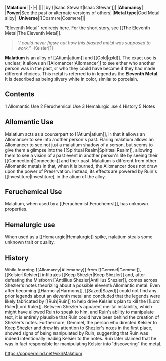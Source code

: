 |**Malatium**|
|-|-|
|||
|by [[Isaac Stewart\|Isaac Stewart]]|
|**Allomancy**|
|**Power**|See the past or alternate versions of others|
|**Metal type**|God Metal alloy|
|**Universe**|[[Cosmere\|Cosmere]]|

"Eleventh Metal" redirects here. For the short story, see [[The Eleventh Metal\|The Eleventh Metal]].
>“*I could never figure out how this blasted metal was supposed to work.*”
\-Kelsier[1]


**Malatium** is an alloy of [[Atium\|atium]] and [[Gold\|gold]]. The exact use is unclear; it allows an [[Allomancer\|Allomancer]] to see either who another person was in the past, or who they could have become if they had made different choices. This metal is referred to in legend as the **Eleventh Metal**. It is described as being silvery white in color, similar to porcelain.

## Contents

1 Allomantic Use
2 Feruchemical Use
3 Hemalurgic use
4 History
5 Notes


## Allomantic Use
Malatium acts as a counterpart to [[Atium\|atium]], in that it allows an Allomancer to see into another person's past.
Flaring malatium allows an Allomancer to see not just a malatium shadow of a person, but seems to give them a glimpse into the [[Spiritual Realm\|Spiritual Realm]], allowing them to see a vision of a past event in another person's life by seeing their [[Connection\|Connection]] and their past.
Malatium is different from other Allomantic metals in that, when it is burned, the Allomancer does not draw upon the power of Preservation. Instead, its effects are powered by Ruin's [[Investiture\|Investiture]] in the atium of the alloy.

## Feruchemical Use
Malatium, when used by a [[Feruchemist\|Feruchemist]], has unknown properties.

## Hemalurgic use
When used as a [[Hemalurgic\|Hemalurgic]] spike, malatium steals some unknown trait or quality.

## History
While learning [[Allomancy\|Allomancy]] from [[Gemmel\|Gemmel]], [[Kelsier\|Kelsier]] infiltrates [[Keep Shezler\|Keep Shezler]] and, after defeating the Mistborn [[Antillius Shezler\|Antillius Shezler]], comes across Shezler's notes theorizing about a possible eleventh Allomantic metal. Even after becoming [[Harmony\|Harmony]], [[Sazed\|Sazed]] could not find any prior legends about an eleventh metal and concluded that the legends were likely fabricated by [[Ruin\|Ruin]] to help drive Kelsier's plan to kill the [[Lord Ruler\|Lord Ruler]]. Between Shezler's apparent mental instability, which might have allowed Ruin to speak to him, and Ruin's ability to manipulate text, it is entirely plausible that Ruin could have been behind the creation of Shezler's notes. Furthermore, Gemmel, the person who directed Kelsier to Keep Shezler and drew his attention to Shezler's notes in the first place, showed signs of being manipulated by Ruin, suggesting that Ruin was indeed intentionally leading Kelsier to the notes. Ruin later claimed that he was in fact responsible for manipulating Kelsier into "discovering" the metal.



https://coppermind.net/wiki/Malatium